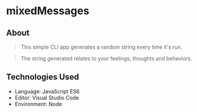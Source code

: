 # mixedMessages

## About

> This simple CLI app generates a random string every time it's run.

> The string generated relates to your feelings, thoughts and behaviors.

## Technologies Used

* Language: JavaScript ES6
* Editor: Visual Studio Code
* Environment: Node
